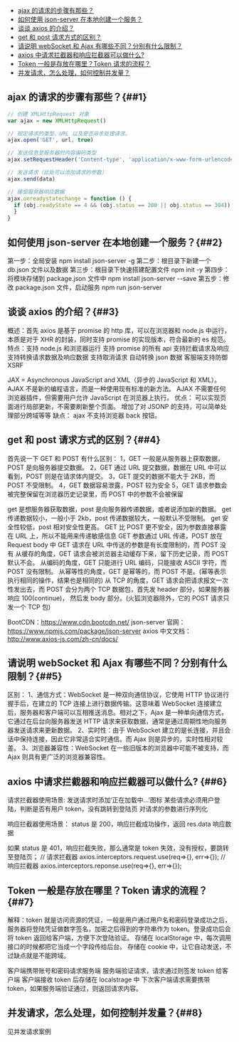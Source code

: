 - [ajax 的请求的步骤有那些？](##1)
- [如何使用 json-server 在本地创建一个服务？](##2)
- [谈谈 axios 的介绍？](##3)
- [get 和 post 请求方式的区别？](##4)
- [请说明 webSocket 和 Ajax 有哪些不同？分别有什么限制？](##5)
- [axios 中请求拦截器和响应拦截器可以做什么?](##6)
- [Token 一般是存放在哪里？Token 请求的流程？](##7)
- [并发请求，怎么处理，如何控制并发量？](##8)

## ajax 的请求的步骤有那些？{##1}

```js
// 创建 XMLHttpRequest 对象
var ajax = new XMLHttpRequest()

// 规定请求的类型、URL 以及是否异步处理请求。
ajax.open('GET', url, true)

// 发送信息至服务器时内容编码类型
ajax.setRequestHeader('Content-type', 'application/x-www-form-urlencoded')

// 发送请求（此处可以添加请求的参数）
ajax.send(data)

// 接受服务器响应数据
ajax.onreadystatechange = function () {
  if (obj.readyState == 4 && (obj.status == 200 || obj.status == 304)) {
  }
}
```

## 如何使用 json-server 在本地创建一个服务？{##2}

第一步：全局安装 npm install json-server -g
第二步：根目录下新建一个 db.json 文件以及数据
第三步：根目录下快速搭建配置文件 npm init -y
第四步：将模块存储到 package.json 文件中 npm install json-server --save
第五步：修改 package.json 文件，启动服务 npm run json-server

## 谈谈 axios 的介绍？{##3}

概述：首先 axios 是基于 promise 的 http 库，可以在浏览器和 node.js 中运行，本质是对于 XHR 的封装，同时支持 promise 的实现版本，符合最新的 es 规范。
特点：支持 node.js 和浏览器运行
支持 promise 的所有 api
支持拦截请求及响应
支持转换请求数据及响应数据
支持取消请求
自动转换 json 数据
客服端支持防御 XSRF

JAX = Asynchronous JavaScript and XML（异步的 JavaScript 和 XML）。
AJAX 不是新的编程语言，而是一种使用现有标准的新方法。
AJAX 不需要任何浏览器插件，但需要用户允许 JavaScript 在浏览器上执行。
优点：
可以实现页面进行局部更新，不需要刷新整个页面。
增加了对 JSONP 的支持，可以简单处理部分跨域等等
缺点：
ajax 不支持浏览器 back 按钮。

## get 和 post 请求方式的区别？{##4}

首先说一下 GET 和 POST 有什么区别：
1，GET 一般是从服务器上获取数据，POST 是向服务器提交数据。
2，GET 通过 URL 提交数据，数据在 URL 中可以看到，POST 则是在请求体内提交。
3，GET 提交的数据不能大于 2KB，而 POST 不受限制。
4，GET 数据容易泄露，POST 较为安全
5，GET 请求参数会被完整保留在浏览器历史记录里，而 POST 中的参数不会被保留

get 是想服务器获取数据，post 是向服务器传递数据，或者说添加新的数据。
get 传递数据较小，一般小于 2kb，post 传递数据较大，一般默认不受限制。
get 安全性较低，post 相对安全性更高。
GET 比 POST 更不安全，因为参数直接暴露在 URL 上，所以不能用来传递敏感信息
GET 参数通过 URL 传递，POST 放在 Request body 中
GET 请求在 URL 中传送的参数是有长度限制的，而 POST 没有
从缓存的角度，GET 请求会被浏览器主动缓存下来，留下历史记录，而 POST 默认不会。
从编码的角度，GET 只能进行 URL 编码，只能接收 ASCII 字符，而 POST 没有限制。
从幂等性的角度，GET 是幂等的，而 POST 不是。(幂等表示执行相同的操作，结果也是相同的)
从 TCP 的角度，GET 请求会把请求报文一次性发出去，而 POST 会分为两个 TCP 数据包，首先发 header 部分，如果服务器响应 100(continue)， 然后发 body 部分。(火狐浏览器除外，它的 POST 请求只发一个 TCP 包)

BootCDN：https://www.cdn.bootcdn.net/
json-server 官网：https://www.npmjs.com/package/json-server
axios 中文文档：http://www.axios-js.com/zh-cn/docs/

## 请说明 webSocket 和 Ajax 有哪些不同？分别有什么限制？{##5}

区别：
1、通信方式：WebSocket 是一种双向通信协议，它使用 HTTP 协议进行握手后，在建立的 TCP 连接上进行数据传输。这意味着 WebSocket 连接建立后，服务器和客户端可以互相推送消息。相对之下，Ajax 是一种单向通信方式，它通过在后台向服务器发送 HTTP 请求来获取数据，通常是通过周期性地向服务器发送请求来更新数据。
2、实时性：由于 WebSocket 建立的是长连接，并且会话中保持连接，因此它非常适合实时通信。而 Ajax 则是异步的，实时性相对较差。
3、浏览器兼容性：WebSocket 在一些旧版本的浏览器中可能不被支持，而 Ajax 则具有更广泛的浏览器兼容性。

## axios 中请求拦截器和响应拦截器可以做什么? {##6}

请求拦截器使用场景:
发送请求时添加‘正在加载中...’图标
某些请求必须用户登陆，判断是否有用户 token，没有跳转到登陆页
对请求的参数进行序列化

响应拦截器使用场景：
status 是 200，响应拦截成功操作，返回 res.data 响应数据

如果 status 是 401，响应拦截失败，那么通常是 token 失效，没有授权，要跳转至登陆页；
// 请求拦截器 axios.interceptors.request.use(req=>{}, err=>{});
// 响应拦截器 axios.interceptors.reponse.use(req=>{}, err=>{});

## Token 一般是存放在哪里？Token 请求的流程？{##7}

解释：token 就是访问资源的凭证，一般是用户通过用户名和密码登录成功之后，服务器将登陆凭证做数字签名，加密之后得到的字符串作为 token。登录成功后会将 token 返回给客户端，方便下次登陆验证。
存储在 localStorage 中，每次调用接口的时候都把它当成一个字段传给后台。
存储在 cookie 中，让它自动发送，不过缺点就是不能跨域。

客户端携带账号和密码请求服务端
服务端验证请求，请求通过则签发 token 给客户端
客户端接收 token 后存储在 localstrage 中
下次客户端请求需要携带 token，如果服务端验证通过，则返回请求内容。

## 并发请求，怎么处理，如何控制并发量？{##8}

见并发请求案例
